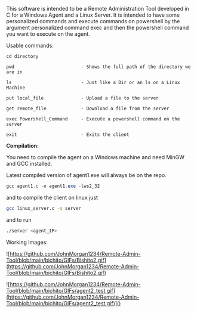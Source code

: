 This software is intended to be a Remote Administration Tool developed in C for a Windows Agent and a Linux Server.
It is intended to have some personalized commands and execute commands on powershell by the argument personalized command exec and then the powershell command you want to execute on the agent.

Usable commands:

    cd directory             

    pwd                         - Shows the full path of the directory we are in

    ls                          - Just like a Dir or an ls on a Linux Machine

    put local_file              - Upload a file to the server

    get remote_file             - Download a file from the server

    exec Powershell_Command     - Execute a powershell command on the server

    exit                        - Exits the client


**Compilation:**

You need to compile the agent on a Windows machine and need MinGW and GCC installed.

Latest compiled version of agent1.exe will always be on the repo.

```POWERSHELL
gcc agent1.c -o agent1.exe -lws2_32
```

and to compile the client on linux just 

```BASH
gcc linux_server.c -o server
```

and to run 

```BASH
./server <agent_IP>
```

Working Images:

![https://github.com/JohnMorgan1234/Remote-Admin-Tool/blob/main/bichito/GIFs/Bishito2.gif](https://github.com/JohnMorgan1234/Remote-Admin-Tool/blob/main/bichito/GIFs/Bishito2.gif)

![https://github.com/JohnMorgan1234/Remote-Admin-Tool/blob/main/bichito/GIFs/agent2_test.gif](https://github.com/JohnMorgan1234/Remote-Admin-Tool/blob/main/bichito/GIFs/agent2_test.gif)]()


